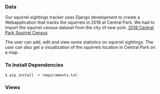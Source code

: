 ### **Data**
Our squirrel sightings tracker uses Django development to create a Webapplication that tracks the squirrels in 2018 at Central Park. We had to import the squirrel census dataset from the city of new york. 
[2018 Central Park Squirrel Census](https://data.cityofnewyork.us/Environment/2018-Central-Park-Squirrel-Census-Squirrel-Data/vfnx-vebw)

The user can add, edit and view some statistics on squirrel sightings. The user can also get a visualization of the squirrels location in Central Park on a map. 

### **To Install Dependencies**

```python
$ pip install -r requirements.txt
```

### **Views**
